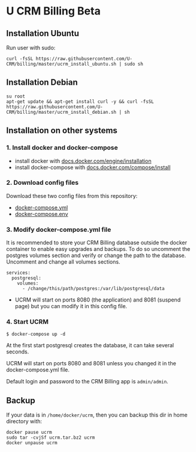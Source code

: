 # U CRM Billing Beta

## Installation Ubuntu

Run user with sudo:

```
curl -fsSL https://raw.githubusercontent.com/U-CRM/billing/master/ucrm_install_ubuntu.sh | sudo sh
```

## Installation Debian

```
su root
apt-get update && apt-get install curl -y && curl -fsSL https://raw.githubusercontent.com/U-CRM/billing/master/ucrm_install_debian.sh | sh
```

## Installation on other systems

### 1. Install docker and docker-compose

- install docker with [docs.docker.com/engine/installation](https://docs.docker.com/engine/installation/)
- install docker-compose with [docs.docker.com/compose/install](https://docs.docker.com/compose/install/)

### 2. Download config files 
Download these two config files from this repository:
- [docker-compose.yml](https://raw.githubusercontent.com/U-CRM/billing/master/docker-compose.yml)
- [docker-compose.env](https://raw.githubusercontent.com/U-CRM/billing/master/docker-compose.env)

### 3. Modify docker-compose.yml file
It is recommended to store your CRM Billing database outside the docker container to enable easy upgrades and backups. To do so uncomment the postgres volumes section and verify or change the path to the database. Uncomment and change all volumes sections.
```
services:
  postgresql:
    volumes:
      - /change/this/path/postgres:/var/lib/postgresql/data
```
- UCRM will start on ports 8080 (the application) and 8081 (suspend page) but you can modify it in this config file.

### 4. Start UCRM
```
$ docker-compose up -d
```

At the first start postgresql creates the database, it can take several seconds.

UCRM will start on ports 8080 and 8081 unless you changed it in the docker-compose.yml file.

Default login and password to the CRM Billing app is `admin/admin`.


## Backup

If your data is in `/home/docker/ucrm`, then you can backup this dir in home directory with:
```
docker pause ucrm
sudo tar -cvjSf ucrm.tar.bz2 ucrm
docker unpause ucrm
```
